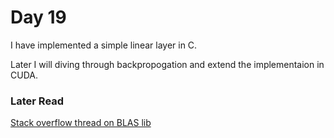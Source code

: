 # Day 19 

I have implemented a simple linear layer in C.

Later I will diving through backpropogation and extend the implementaion in CUDA.

### Later Read
[Stack overflow thread on BLAS lib](https://stackoverflow.com/questions/1303182/how-does-blas-get-such-extreme-performance)
